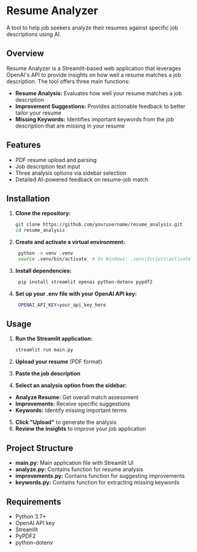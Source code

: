 # Resume Analyzer

A tool to help job seekers analyze their resumes against specific job descriptions using AI.

## Overview

Resume Analyzer is a Streamlit-based web application that leverages OpenAI's API to provide insights on how well a resume matches a job description. The tool offers three main functions:

- **Resume Analysis:** Evaluates how well your resume matches a job description
- **Improvement Suggestions:** Provides actionable feedback to better tailor your resume
- **Missing Keywords:** Identifies important keywords from the job description that are missing in your resume

## Features

- PDF resume upload and parsing
- Job description text input
- Three analysis options via sidebar selection
- Detailed AI-powered feedback on resume-job match

## Installation

1. **Clone the repository:**

   ```bash
   git clone https://github.com/yourusername/resume_analysis.git
   cd resume_analysis
   ```

2. **Create and activate a virtual environment:**
   ```bash
    python -m venv .venv
    source .venv/bin/activate  # On Windows: .venv\Scripts\activate
   ```

3. **Install dependencies:**
   ```bash
    pip install streamlit openai python-dotenv pypdf2
   ```

4. **Set up your .env file with your OpenAI API key:**
   ```bash
    OPENAI_API_KEY=your_api_key_here
   ```

## Usage

1. **Run the Streamlit application:**

   ```bash
   streamlit run main.py
   ```

2. **Upload your resume** (PDF format)
3. **Paste the job description**
4. **Select an analysis option from the sidebar:**
  - **Analyze Resume:** Get overall match assessment
  - **Improvements:** Receive specific suggestions
  - **Keywords:** Identify missing important terms
5. **Click "Upload"** to generate the analysis
6. **Review the insights** to improve your job application

## Project Structure

- **main.py:** Main application file with Streamlit UI
- **analyze.py:** Contains function for resume analysis
- **improvements.py:** Contains function for suggesting improvements
- **keywords.py:** Contains function for extracting missing keywords

## Requirements

- Python 3.7+
- OpenAI API key
- Streamlit
- PyPDF2
- python-dotenv
